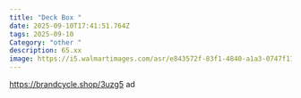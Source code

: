 ```yaml
---
title: "Deck Box "
date: 2025-09-10T17:41:51.764Z
tags: 2025-09-10
Category: "other "
description: 65.xx
image: https://i5.walmartimages.com/asr/e843572f-83f1-4840-a1a3-0747f11f9fef.8719089a0226199b6a761e0e894b2f03.jpeg?odnHeight=2000&odnWidth=2000&odnBg=FFFFFF
---
```

https://brandcycle.shop/3uzg5  ad